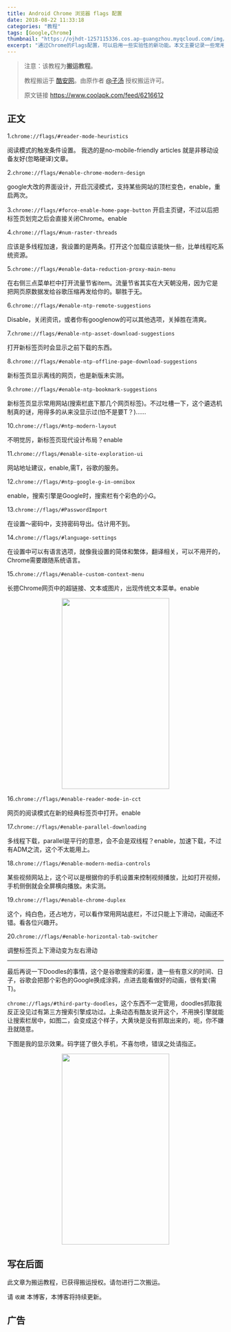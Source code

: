 ```yaml
---
title: Android Chrome 浏览器 flags 配置
date: 2018-08-22 11:33:18
categories: "教程"
tags: [Google,Chrome]
thumbnail: "https://ojhdt-1257115336.cos.ap-guangzhou.myqcloud.com/img/20180822/11.png"
excerpt: "通过Chrome的Flags配置，可以启用一些实验性的新功能。本文主要记录一些常用的 Flags 配置。<br>由于发文时间较早，文章内容可能已发生改变。"
---
```

>注意：该教程为**搬运教程**。
>
>教程搬运于 [酷安网](https://www.coolapk.com/)。由原作者 [@子汤](http://www.coolapk.com/u/690592) 授权搬运许可。
>
>原文链接 https://www.coolapk.com/feed/6216612 

## 正文

1.`chrome://flags/#reader-mode-heuristics`

阅读模式的触发条件设置。
我选的是no-mobile-friendly articles
就是非移动设备友好(忽略硬译)文章。

2.`chrome://flags/#enable-chrome-modern-design`

google大改的界面设计，开启沉浸模式，支持某些网站的顶栏变色，enable，重启两次。

3.`chrome://flags/#force-enable-home-page-button`
开启主页键，不过以后把标签页划完之后会直接关闭Chrome。enable

4.`chrome://flags/#num-raster-threads`

应该是多线程加速，我设置的是两条。打开这个加载应该能快一些，比单线程吃系统资源。

5.`chrome://flags/#enable-data-reduction-proxy-main-menu`

在右侧三点菜单栏中打开流量节省item。流量节省其实在大天朝没用，因为它是把网页原数据发给谷歌压缩再发给你的。聊胜于无。

6.`chrome://flags/#enable-ntp-remote-suggestions`

Disable，关闭资讯，或者你有googlenow的可以其他选项，关掉胜在清爽。

7.`chrome://flags/#enable-ntp-asset-download-suggestions`

打开新标签页时会显示之前下载的东西。

8.`chrome://flags/#enable-ntp-offline-page-download-suggestions`

新标签页显示离线的网页，也是新版未实测。

9.`chrome://flags/#enable-ntp-bookmark-suggestions`

新标签页显示常用网站(搜索栏底下那几个网页标签)。不过吐槽一下，这个遴选机制真的谜，用得多的从来没显示过(怕不是要T？)……

10.`chrome://flags/#ntp-modern-layout`

不明觉厉，新标签页现代设计布局？enable

11.`chrome://flags/#enable-site-exploration-ui`

网站地址建议，enable,需T，谷歌的服务。

12.`chrome://flags/#ntp-google-g-in-omnibox`

enable，搜索引擎是Google时，搜索栏有个彩色的小G。

13.`chrome://flags/#PasswordImport`

在设置～密码中，支持密码导出。估计用不到。

14.`chrome://flags/#language-settings`

在设置中可以有语言选项，就像我设置的简体和繁体，翻译相关，可以不用开的，Chrome需要跟随系统语言。

15.`chrome://flags/#enable-custom-context-menu`

长摁Chrome网页中的超链接、文本或图片，出现传统文本菜单。enable

<div align=center>
<img src="https://ojhdt-1257115336.cos.ap-guangzhou.myqcloud.com/img/20180822/12.png" width="250" height="444" />
</div>

16.`chrome://flags/#enable-reader-mode-in-cct`

网页的阅读模式在新的经典标签页中打开。enable

17.`chrome://flags/#enable-parallel-downloading`

多线程下载，parallel是平行的意思，会不会是双线程？enable，加速下载，不过有ADM之流，这个不太能用上。

18.`chrome://flags/#enable-modern-media-controls`

某些视频网站上，这个可以是根据你的手机设置来控制视频播放，比如打开视频，手机侧倒就会全屏横向播放。未实测。

19.`chrome://flags/#enable-chrome-duplex`

这个，纯白色，还占地方，可以看作常用网站底栏，不过只能上下滑动，动画还不错。看各位兴趣开。

20.`chrome://flags/#enable-horizontal-tab-switcher`

调整标签页上下滑动变为左右滑动

---

最后再说一下Doodles的事情，这个是谷歌搜索的彩蛋，逢一些有意义的时间、日子，谷歌会把那个彩色的Google换成涂鸦，点进去能看做好的动画，很有爱(需T)。

`chrome://flags/#third-party-doodles`，这个东西不一定管用，doodles抓取我反正没见过有第三方搜索引擎成功过。上条动态有酷友说开这个，不用换引擎就能让搜索栏居中，如图二，会变成这个样子，大黄块是没有抓取出来的，呃，你不嫌丑就随意。


下图是我的显示效果。码字搓了很久手机，不喜勿喷，错误之处请指正。

<div align=center>
<img src="https://ojhdt-1257115336.cos.ap-guangzhou.myqcloud.com/img/20180822/14.png" width="250" height="444" />
</div>


## 写在后面
此文章为搬运教程，已获得搬运授权。请勿进行二次搬运。

请 `收藏` 本博客，本博客将持续更新。

## 广告
<script async src="//pagead2.googlesyndication.com/pagead/js/adsbygoogle.js"></script>
<ins class="adsbygoogle"
     style="display:block; text-align:center;"
     data-ad-layout="in-article"
     data-ad-format="fluid"
     data-ad-client="ca-pub-1043177129475579"
     data-ad-slot="7254716173"></ins>
<script>
     (adsbygoogle = window.adsbygoogle || []).push({});
</script>


